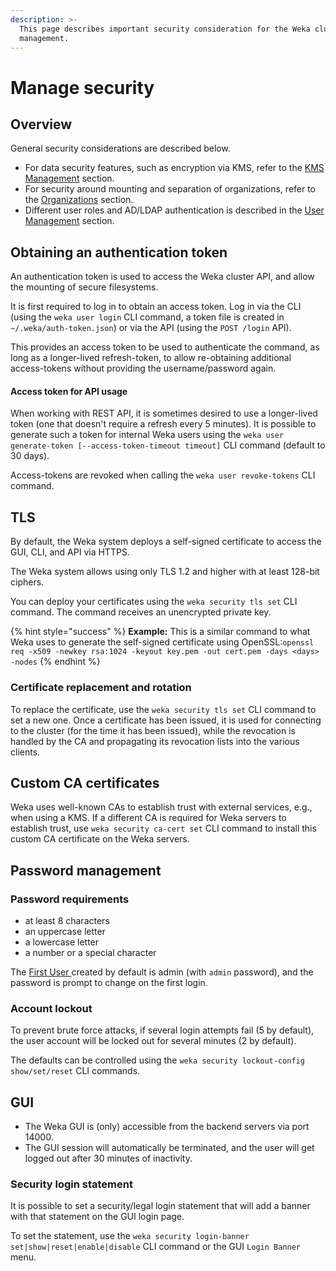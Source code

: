 ```yaml
---
description: >-
  This page describes important security consideration for the Weka cluster
  management.
---
```


# Manage security

## Overview

General security considerations are described below.

* For data security features, such as encryption via KMS, refer to the [KMS Management](../../fs/kms-management/) section.
* For security around mounting and separation of organizations, refer to the [Organizations](organizations/) section.
* Different user roles and AD/LDAP authentication is described in the [User Management](user-management.md) section.

## Obtaining an authentication token

An authentication token is used to access the Weka cluster API, and allow the mounting of secure filesystems.

It is first required to log in to obtain an access token. Log in via the CLI (using the `weka user login` CLI command, a token file is created in `~/.weka/auth-token.json`) or via the API (using the `POST /login` API).

This provides an access token to be used to authenticate the command, as long as a longer-lived refresh-token, to allow re-obtaining additional access-tokens without providing the username/password again.

#### Access token for API usage

When working with REST API, it is sometimes desired to use a longer-lived token (one that doesn't require a refresh every 5 minutes). It is possible to generate such a token for internal Weka users using the `weka user generate-token [--access-token-timeout timeout]` CLI command (default to  30 days).

Access-tokens are revoked when calling the `weka user revoke-tokens` CLI command.&#x20;

## TLS

By default, the Weka system deploys a self-signed certificate to access the GUI, CLI, and API via HTTPS.

The Weka system allows using only TLS 1.2 and higher with at least 128-bit ciphers.

You can deploy your certificates using the `weka security tls set` CLI command. The command receives an unencrypted private key.

{% hint style="success" %}
**Example:** This is a similar command to what Weka uses to generate the self-signed certificate using  OpenSSL:`openssl req -x509 -newkey rsa:1024 -keyout key.pem -out cert.pem -days <days> -nodes`
{% endhint %}

### Certificate replacement and rotation

To replace the certificate, use the `weka security tls set` CLI command to set a new one. Once a certificate has been issued, it is used for connecting to the cluster (for the time it has been issued), while the revocation is handled by the CA and propagating its revocation lists into the various clients.

## Custom CA certificates

Weka uses well-known CAs to establish trust with external services, e.g., when using a KMS. If a different CA is required for Weka servers to establish trust, use `weka security ca-cert set` CLI command to install this custom CA certificate on the Weka servers.

## Password management

### Password requirements

* at least 8 characters
* an uppercase letter
* a lowercase letter
* a number or a special character

The [First User ](user-management.md#first-user-cluster-admin)created by default is admin (with `admin` password), and the password is prompt to change on the first login.

### Account lockout

To prevent brute force attacks, if several login attempts fail (5 by default), the user account will be locked out for several minutes (2 by default).

The defaults can be controlled using the `weka security lockout-config show/set/reset` CLI commands.&#x20;

## GUI

* The Weka GUI is (only) accessible from the backend servers via port 14000.
* The GUI session will automatically be terminated, and the user will get logged out after 30 minutes of inactivity.

### Security login statement

It is possible to set a security/legal login statement that will add a banner with that statement on the GUI login page.

To set the statement, use the `weka security login-banner set|show|reset|enable|disable` CLI command or the GUI `Login Banner` menu.&#x20;
